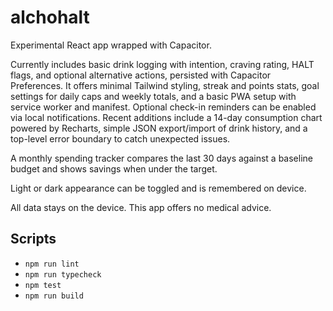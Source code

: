 # alchohalt

Experimental React app wrapped with Capacitor.

Currently includes basic drink logging with intention, craving rating, HALT flags, and optional alternative actions, persisted with Capacitor Preferences. It offers minimal Tailwind styling, streak and points stats, goal settings for daily caps and weekly totals, and a basic PWA setup with service worker and manifest. Optional check-in reminders can be enabled via local notifications. Recent additions include a 14-day consumption chart powered by Recharts, simple JSON export/import of drink history, and a top-level error boundary to catch unexpected issues.

A monthly spending tracker compares the last 30 days against a baseline budget and shows savings when under the target.

Light or dark appearance can be toggled and is remembered on device.

All data stays on the device. This app offers no medical advice.

## Scripts
- `npm run lint`
- `npm run typecheck`
- `npm test`
- `npm run build`
